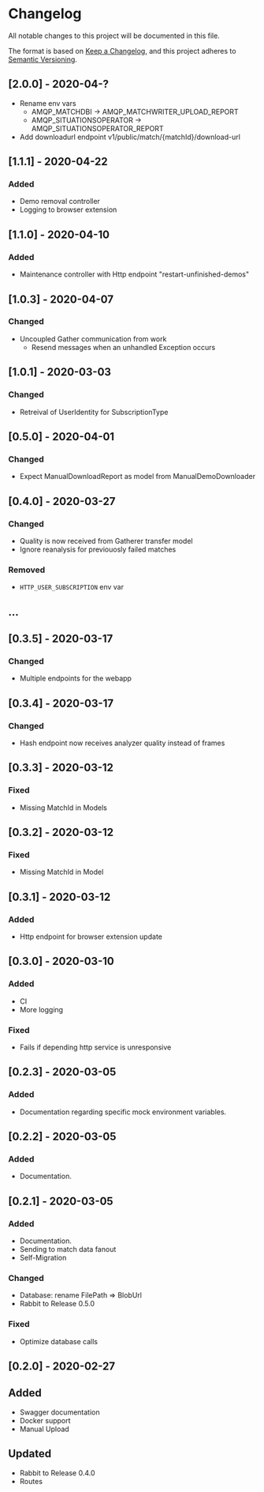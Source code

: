 # Changelog

All notable changes to this project will be documented in this file.

The format is based on [Keep a Changelog](https://keepachangelog.com/en/1.0.0/),
and this project adheres to [Semantic Versioning](https://semver.org/spec/v2.0.0.html).

## [2.0.0] - 2020-04-?
- Rename env vars
	- AMQP_MATCHDBI -> AMQP_MATCHWRITER_UPLOAD_REPORT
	- AMQP_SITUATIONSOPERATOR -> AMQP_SITUATIONSOPERATOR_REPORT
- Add downloadurl endpoint v1/public/match/{matchId}/download-url

## [1.1.1] - 2020-04-22
### Added
- Demo removal controller 
- Logging to browser extension

## [1.1.0] - 2020-04-10
### Added
- Maintenance controller with Http endpoint "restart-unfinished-demos"

## [1.0.3] - 2020-04-07
### Changed
- Uncoupled Gather communication from work
	- Resend messages when an unhandled Exception occurs

## [1.0.1] - 2020-03-03
### Changed
- Retreival of UserIdentity for SubscriptionType


## [0.5.0] - 2020-04-01
### Changed
- Expect ManualDownloadReport as model from ManualDemoDownloader

## [0.4.0] - 2020-03-27
### Changed
- Quality is now received from Gatherer transfer model
- Ignore reanalysis for previouosly failed matches

### Removed
- `HTTP_USER_SUBSCRIPTION` env var

## ...

## [0.3.5] - 2020-03-17
### Changed
- Multiple endpoints for the webapp

## [0.3.4] - 2020-03-17
### Changed
- Hash endpoint now receives analyzer quality instead of frames

## [0.3.3] - 2020-03-12
### Fixed
- Missing MatchId in Models

## [0.3.2] - 2020-03-12
### Fixed
- Missing MatchId in Model

## [0.3.1] - 2020-03-12
### Added
- Http endpoint for browser extension update


## [0.3.0] - 2020-03-10
### Added
- CI
- More logging

### Fixed
 - Fails if depending http service is unresponsive



## [0.2.3] - 2020-03-05
### Added
- Documentation regarding specific mock environment variables.

## [0.2.2] - 2020-03-05
### Added
- Documentation.


## [0.2.1] - 2020-03-05
### Added
- Documentation.
- Sending to match data fanout
- Self-Migration

### Changed
- Database: rename FilePath => BlobUrl
- Rabbit to Release 0.5.0

###  Fixed
- Optimize database calls

## [0.2.0] - 2020-02-27
## Added
- Swagger documentation
- Docker support
- Manual Upload

## Updated
- Rabbit to Release 0.4.0
- Routes
